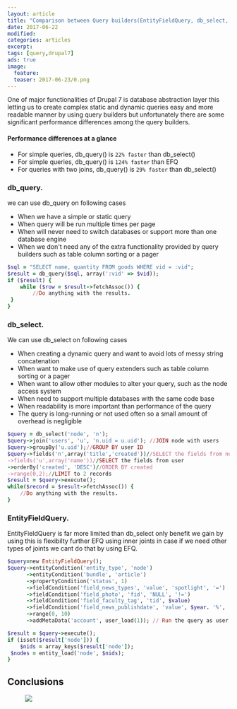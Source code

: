```yaml
---
layout: article
title: "Comparison between Query builders(EntityFieldQuery, db_select, db_query) in Drupal 7"
date: 2017-06-22
modified:
categories: articles
excerpt:
tags: [query,drupal7]
ads: true
image:
  feature: 
  teaser: 2017-06-23/0.png
---  
```


One of major functionalities of Drupal 7 is  database abstraction layer this letting us to create complex 
static and dynamic queries easy and  more readable manner by using query builders but unfortunately there 
are some significant performance differences among the query builders.

#### Performance differences at a glance

* For simple queries, db_query() is `22% faster` than db_select()
* For simple queries, db_query() is `124% faster` than EFQ
* For queries with two joins, db_query() is `29% faster` than db_select()


### db_query.

we can use db_query on following cases

* When we have a simple or static query
* When query will be run multiple times per page
* When will never need to switch databases or support more than one database engine
* When we don't need any of the extra functionality provided by query builders such as table column sorting or a pager

```ruby
$sql = "SELECT name, quantity FROM goods WHERE vid = :vid";
$result = db_query($sql, array(':vid' => $vid));
if ($result) {
    while ($row = $result->fetchAssoc()) {
        //Do anything with the results. 
 }
}
```

### db_select.

We can use db_select on following cases

* When creating a dynamic query and want to avoid lots of messy string concatenation
* When want to make use of query extenders such as table column sorting or a pager
* When want to allow other modules to alter your query, such as the node access system
* When need to support multiple databases with the same code base
* When readability is more important than performance of the query
* The query is long-running or not used often so a small amount of overhead is negligible

```ruby
$query = db_select('node', 'n');
$query->join('users', 'u', 'n.uid = u.uid'); //JOIN node with users
$query->groupBy('u.uid');//GROUP BY user ID
$query->fields('n',array('title','created'))//SELECT the fields from node
->fields('u',array('name'))//SELECT the fields from user
->orderBy('created', 'DESC')//ORDER BY created
->range(0,2);//LIMIT to 2 records
$result = $query->execute();
while($record = $result->fetchAssoc()) {
    //Do anything with the results.
}
```

### EntityFieldQuery.

EntityFieldQuery is far more limited than db_select only benefit we gain by using this is flexibilty further EFQ using 
inner joints in case if we need other types of joints we cant do that by using EFQ.

```ruby
$query=new EntityFieldQuery();
$query->entityCondition('entity_type', 'node')
      ->entityCondition('bundle', 'article')
      ->propertyCondition('status', 1)
      ->fieldCondition('field_news_types', 'value', 'spotlight', '=')
      ->fieldCondition('field_photo', 'fid', 'NULL', '!=')
      ->fieldCondition('field_faculty_tag', 'tid', $value)
      ->fieldCondition('field_news_publishdate', 'value', $year. '%', 'like')
      ->range(0, 10)
      ->addMetaData('account', user_load(1)); // Run the query as user 1.

$result = $query->execute();
if (isset($result['node'])) {
    $nids = array_keys($result['node']);
 $nodes = entity_load('node', $nids);
}
```

## Conclusions

<figure>
	<a href="#"><img src="{{ site.url }}/images/2017-06-23/1.png"></a>
	<figcaption></figcaption>
</figure>
